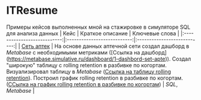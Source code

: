 # ITResume
Примеры кейсов выполненных мной на стажировке в симуляторе SQL для анализа данных
| Кейс               | Краткое описание          | Ключевые слова                     | 
|:---------------------------:|:---------------------------:|:---------------------------:| 
| [Сеть аптек](https://github.com/turdakovan/ITResume/tree/main/drugstore) | На основе данных аптечной сети создал дашборд в *Metabase* с необходимыми метриками ([Ссылка на дашборд] (https://metabase.simulative.ru/dashboard/1-dashbord-set-apte)). Создал "широкую" таблицу с rolling retention в разбивке по когортам. Визуализировал таблицу в *Metabase* ([Ссылка на таблицу rolling retention](https://metabase.simulative.ru/question/46-rolling-retention)). Построил график rolling retention в разбивке по когортам. ([ССылка на график rolling retention в разбивке по когортам](https://metabase.simulative.ru/question/47-grafik-rolling-retention-s-razbivkoj-po-kogortam))  | *SQL*, *Metabase* |

